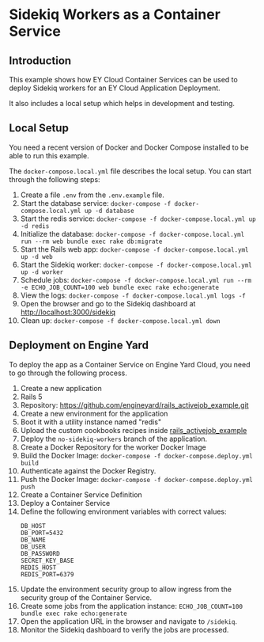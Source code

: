# Sidekiq Workers as a Container Service

## Introduction

This example shows how EY Cloud Container Services can be used to deploy Sidekiq
workers for an EY Cloud Application Deployment.

It also includes a local setup which helps in development and testing.

## Local Setup

You need a recent version of Docker and Docker Compose installed to be able to run this example.

The `docker-compose.local.yml` file describes the local setup. You can start through the following steps:
1. Create a file `.env` from the `.env.example` file.
2. Start the database service: `docker-compose -f docker-compose.local.yml up -d database`
3. Start the redis service: `docker-compose -f docker-compose.local.yml up -d redis`
4. Initialize the database: `docker-compose -f docker-compose.local.yml run --rm web bundle exec rake db:migrate`
5. Start the Rails web app: `docker-compose -f docker-compose.local.yml up -d web`
6. Start the Sidekiq worker: `docker-compose -f docker-compose.local.yml up -d worker`
7. Schedule jobs: `docker-compose -f docker-compose.local.yml run --rm -e ECHO_JOB_COUNT=100 web bundle exec rake echo:generate`
8. View the logs: `docker-compose -f docker-compose.local.yml logs -f`
9. Open the browser and go to the Sidekiq dashboard at [http://localhost:3000/sidekiq](http://localhost:3000/sidekiq)
10. Clean up: `docker-compose -f docker-compose.local.yml down`

## Deployment on Engine Yard

To deploy the app as a Container Service on Engine Yard Cloud, you need to go through the following process.

1. Create a new application
  1. Rails 5
  2. Repository: https://github.com/engineyard/rails_activejob_example.git
2. Create a new environment for the application
  1. Boot it with a utility instance named "redis"
  2. Upload the custom cookbooks recipes inside [rails_activejob_example](./rails_activejob_example)
  3. Deploy the `no-sidekiq-workers` branch of the application.
3. Create a Docker Repository for the worker Docker Image
4. Build the Docker Image: `docker-compose -f docker-compose.deploy.yml build`
5. Authenticate against the Docker Registry.
6. Push the Docker Image: `docker-compose -f docker-compose.deploy.yml push`
7. Create a Container Service Definition
8. Deploy a Container Service
  1. Define the following environment variables with correct values:
      ```
      DB_HOST
      DB_PORT=5432
      DB_NAME
      DB_USER
      DB_PASSWORD
      SECRET_KEY_BASE
      REDIS_HOST
      REDIS_PORT=6379
      ```
9.  Update the environment security group to allow ingress from the security group of the Container Service.
10. Create some jobs from the application instance: `ECHO_JOB_COUNT=100 bundle exec rake echo:generate`
11. Open the application URL in the browser and navigate to `/sidekiq`.
12. Monitor the Sidekiq dashboard to verify the jobs are processed.
